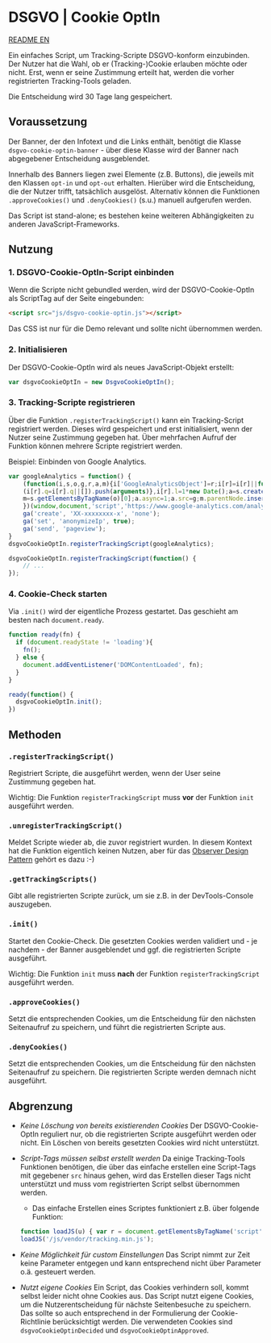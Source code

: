# DSGVO | Cookie OptIn

[README EN](README_EN.md)

Ein einfaches Script, um Tracking-Scripte DSGVO-konform einzubinden.
Der Nutzer hat die Wahl, ob er (Tracking-)Cookie erlauben möchte oder nicht. Erst, wenn er seine Zustimmung erteilt hat, werden die vorher registrierten Tracking-Tools geladen.

Die Entscheidung wird 30 Tage lang gespeichert.

## Voraussetzung

Der Banner, der den Infotext und die Links enthält, benötigt die Klasse `dsgvo-cookie-optin-banner` - über diese Klasse wird der Banner nach abgegebener Entscheidung ausgeblendet.

Innerhalb des Banners liegen zwei Elemente (z.B. Buttons), die jeweils mit den Klassen `opt-in` und `opt-out` erhalten. Hierüber wird die Entscheidung, die der Nutzer trifft, tatsächlich ausgelöst.
Alternativ können die Funktionen `.approveCookies()` und `.denyCookies()` (s.u.) manuell aufgerufen werden.

Das Script ist stand-alone; es bestehen keine weiteren Abhängigkeiten zu anderen JavaScript-Frameworks.

## Nutzung

### 1. DSGVO-Cookie-OptIn-Script einbinden

Wenn die Scripte nicht gebundled werden, wird der DSGVO-Cookie-OptIn als ScriptTag auf der Seite eingebunden:

```html
<script src="js/dsgvo-cookie-optin.js"></script>
```

Das CSS ist nur für die Demo relevant und sollte nicht übernommen werden.

### 2. Initialisieren

Der DSGVO-Cookie-OptIn wird als neues JavaScript-Objekt erstellt:

```javascript
var dsgvoCookieOptIn = new DsgvoCookieOptIn();
```

### 3. Tracking-Scripte registrieren

Über die Funktion `.registerTrackingScript()` kann ein Tracking-Script registriert werden. Dieses wird gespeichert und erst initialisiert, wenn der Nutzer seine Zustimmung gegeben hat. Über mehrfachen Aufruf der Funktion können mehrere Scripte registriert werden.

Beispiel: Einbinden von Google Analytics.

```javascript
var googleAnalytics = function() {
	(function(i,s,o,g,r,a,m){i['GoogleAnalyticsObject']=r;i[r]=i[r]||function(){
	(i[r].q=i[r].q||[]).push(arguments)},i[r].l=1*new Date();a=s.createElement(o),
	m=s.getElementsByTagName(o)[0];a.async=1;a.src=g;m.parentNode.insertBefore(a,m)
	})(window,document,'script','https://www.google-analytics.com/analytics.js','ga');
	ga('create', 'XX-xxxxxxxx-x', 'none');
	ga('set', 'anonymizeIp', true);
	ga('send', 'pageview');
}
dsgvoCookieOptIn.registerTrackingScript(googleAnalytics);

dsgvoCookieOptIn.registerTrackingScript(function() {
	// ...
});
```

### 4. Cookie-Check starten

Via `.init()` wird der eigentliche Prozess gestartet. Das geschieht am besten nach `document.ready`.

```javascript
function ready(fn) {
  if (document.readyState != 'loading'){
    fn();
  } else {
    document.addEventListener('DOMContentLoaded', fn);
  }
}

ready(function() {
  dsgvoCookieOptIn.init();
})
```

## Methoden

### `.registerTrackingScript()`

Registriert Scripte, die ausgeführt werden, wenn der User seine Zustimmung gegeben hat.

Wichtig: Die Funktion `registerTrackingScript` muss __vor__ der Funktion `init` ausgeführt werden.

### `.unregisterTrackingScript()`

Meldet Scripte wieder ab, die zuvor registriert wurden.
In diesem Kontext hat die Funktion eigentlich keinen Nutzen, aber für das [Observer Design Pattern](https://www.geeksforgeeks.org/observer-pattern-set-1-introduction/) gehört es dazu :-)

### `.getTrackingScripts()`

Gibt alle registrierten Scripte zurück, um sie z.B. in der DevTools-Console auszugeben.

### `.init()`

Startet den Cookie-Check. Die gesetzten Cookies werden validiert und - je nachdem - der Banner ausgeblendet und ggf. die registrierten Scripte ausgeführt.

Wichtig: Die Funktion `init` muss __nach__ der Funktion `registerTrackingScript` ausgeführt werden.

### `.approveCookies()`

Setzt die entsprechenden Cookies, um die Entscheidung für den nächsten Seitenaufruf zu speichern, und führt die registrierten Scripte aus.

### `.denyCookies()`

Setzt die entsprechenden Cookies, um die Entscheidung für den nächsten Seitenaufruf zu speichern. Die registrierten Scripte werden demnach nicht ausgeführt.

## Abgrenzung

* _Keine Löschung von bereits existierenden Cookies_
  Der DSGVO-Cookie-OptIn reguliert nur, ob die registrierten Scripte ausgeführt werden oder nicht. Ein Löschen von bereits gesetzten Cookies wird nicht unterstützt.

* _Script-Tags müssen selbst erstellt werden_
  Da einige Tracking-Tools Funktionen benötigen, die über das einfache erstellen eine Script-Tags mit gegebener `src` hinaus gehen, wird das Erstellen dieser Tags nicht unterstützt und muss vom registrierten Script selbst übernommen werden.
  * Das einfache Erstellen eines Scriptes funktioniert z.B. über folgende Funktion: 
  ```javascript
  function loadJS(u) { var r = document.getElementsByTagName('script')[0], s = document.createElement('script'); s.src = u; r.parentNode.insertBefore(s, r); }
  loadJS('/js/vendor/tracking.min.js');
  ```

* _Keine Möglichkeit für custom Einstellungen_
  Das Script nimmt zur Zeit keine Parameter entgegen und kann entsprechend nicht über Parameter o.ä. gesteuert werden.

* _Nutzt eigene Cookies_
  Ein Script, das Cookies verhindern soll, kommt selbst leider nicht ohne Cookies aus. Das Script nutzt eigene Cookies, um die Nutzerentscheidung für nächste Seitenbesuche zu speichern. Das sollte so auch entsprechend in der Formulierung der Cookie-Richtlinie berücksichtigt werden.
  Die verwendeten Cookies sind `dsgvoCookieOptinDecided` und `dsgvoCookieOptinApproved`.